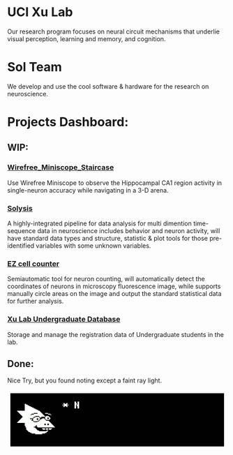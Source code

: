 # UCI Xu Lab

Our research program focuses on neural circuit mechanisms that underlie visual perception, learning and memory, and cognition.

# Sol Team

We develop and use the cool software & hardware for the research on neuroscience.

# Projects Dashboard:

## WIP:

### [Wirefree_Miniscope_Staircase](https://github.com/XuLab-Sol-Team/Wirefree_Miniscope_Staircase)

Use Wirefree Miniscope to observe the Hippocampal CA1 region activity in single-neuron accuracy while navigating in a 3-D arena.

### [Solysis](https://github.com/Solhvemjsun/Solysis)

A highly-integrated pipeline for data analysis for multi dimention time-sequence data in neuroscience includes behavior and neuron activity, will have standard data types and structure, statistic & plot tools for those pre-identified variables with some unknown variables. 

### [EZ cell counter](https://github.com/XuLab-Sol-Team/EZ_Cell_counter)

Semiautomatic tool for neuron counting, will automatically detect the coordinates of neurons in microscopy fluorescence image, while supports manually circle areas on the image and output the standard statistical data for further analysis.

### [Xu Lab Undergraduate Database](https://github.com/XuLab-Sol-Team/XuLab-Undergraduates)

Storage and manage the registration data of Undergraduate students in the lab.

## Done:

Nice Try, but you found noting except a faint ray light.

![undertale_text_box.gif](assets/undertale_text_box.gif)
